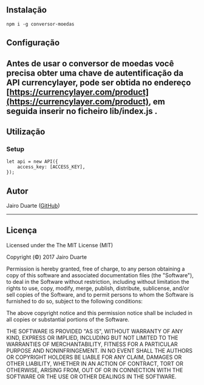
## Instalação
    npm i -g conversor-moedas


## Configuração

Antes de usar o conversor de moedas você precisa obter uma chave de autentificação da API currencylayer, pode ser obtida no endereço  [https://currencylayer.com/product](https://currencylayer.com/product), em seguida inserir no ficheiro lib/index.js . 
---

## Utilização


### Setup

    let api = new API({
        access_key: [ACCESS_KEY],
    });

## Autor
Jairo Duarte ([GitHub](https://github.com/jairoduarte))

---

## Licença
Licensed under the The MIT License (MIT)

Copyright (&copy;) 2017 Jairo Duarte

Permission is hereby granted, free of charge, to any person obtaining a copy of this software and associated documentation files (the "Software"), to deal in the Software without restriction, including without limitation the rights to use, copy, modify, merge, publish, distribute, sublicense, and/or sell copies of the Software, and to permit persons to whom the Software is furnished to do so, subject to the following conditions:

The above copyright notice and this permission notice shall be included in all copies or substantial portions of the Software.

THE SOFTWARE IS PROVIDED "AS IS", WITHOUT WARRANTY OF ANY KIND, EXPRESS OR IMPLIED, INCLUDING BUT NOT LIMITED TO THE WARRANTIES OF MERCHANTABILITY, FITNESS FOR A PARTICULAR PURPOSE AND NONINFRINGEMENT. IN NO EVENT SHALL THE AUTHORS OR COPYRIGHT HOLDERS BE LIABLE FOR ANY CLAIM, DAMAGES OR OTHER LIABILITY, WHETHER IN AN ACTION OF CONTRACT, TORT OR OTHERWISE, ARISING FROM, OUT OF OR IN CONNECTION WITH THE SOFTWARE OR THE USE OR OTHER DEALINGS IN THE SOFTWARE.